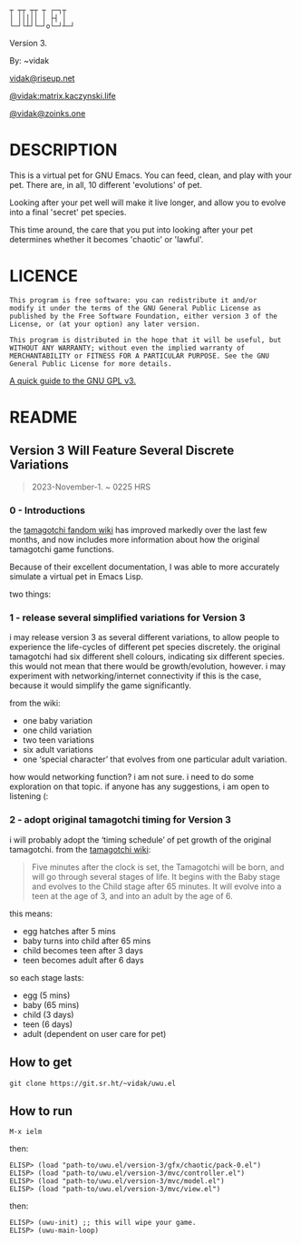 
```
┬ ┬┬ ┬┬ ┬ ┌─┐┬ 
│ │││││ │ ├┤ │ 
└─┘└┴┘└─┘o└─┘┴─┘
```

Version 3.

By: ~vidak

[vidak@riseup.net](mailto:vidak@riseup.net)

[@vidak:matrix.kaczynski.life](#social:matrix.kaczynski.life)

[@vidak@zoinks.one](https://zoinks.one/users/vidak)


# DESCRIPTION

This is a virtual pet for GNU Emacs. You can feed, clean, and play
with your pet. There are, in all, 10 different 'evolutions' of pet.

Looking after your pet well will make it live longer, and allow you to
evolve into a final 'secret' pet species.

This time around, the care that you put into looking after your pet
determines whether it becomes 'chaotic' or 'lawful'.

# LICENCE

``` 
This program is free software: you can redistribute it and/or
modify it under the terms of the GNU General Public License as
published by the Free Software Foundation, either version 3 of the
License, or (at your option) any later version.

This program is distributed in the hope that it will be useful, but
WITHOUT ANY WARRANTY; without even the implied warranty of
MERCHANTABILITY or FITNESS FOR A PARTICULAR PURPOSE. See the GNU
General Public License for more details.
```

[A quick guide to the GNU GPL v3.](https://www.gnu.org/licenses/quick-guide-gplv3.html)

# README

## Version 3 Will Feature Several Discrete Variations

> 2023-November-1.
> ~ 0225 HRS

### 0 - Introductions

the [tamagotchi fandom
wiki](https://tamagotchi.fandom.com/wiki/Tamagotchi_(1996_Pet)) has
improved markedly over the last few months, and now includes more
information about how the original tamagotchi game functions.

Because of their excellent documentation, I was able to more
accurately simulate a virtual pet in Emacs Lisp.

two things:

### 1 - release several simplified variations for Version 3

i may release version 3 as several different variations, to allow
people to experience the life-cycles of different pet species
discretely. the original tamagotchi had six different shell colours,
indicating six different species. this would not mean that there would
be growth/evolution, however. i may experiment with
networking/internet connectivity if this is the case, because it would
simplify the game significantly.

from the wiki:

- one baby variation
- one child variation
- two teen variations
- six adult variations
- one ‘special character’ that evolves from one particular adult variation.

how would networking function? i am not sure. i need to do some
exploration on that topic. if anyone has any suggestions, i am open to
listening (:

### 2 - adopt original tamagotchi timing for Version 3

i will probably adopt the ‘timing schedule’ of pet growth of the
original tamagotchi. from the [tamagotchi wiki](https://tamagotchi.fandom.com/wiki/Tamagotchi_(1996_Pet)#Growth,_Care,_and_Lifespan):

> Five minutes after the clock is set, the Tamagotchi will be born,
> and will go through several stages of life. It begins with the Baby
> stage and evolves to the Child stage after 65 minutes. It will
> evolve into a teen at the age of 3, and into an adult by the age of
> 6.

this means:

- egg hatches after 5 mins
- baby turns into child after 65 mins
- child becomes teen after 3 days
- teen becomes adult after 6 days

so each stage lasts:

- egg (5 mins)
- baby (65 mins)
- child (3 days)
- teen (6 days)
- adult (dependent on user care for pet)

## How to get

```
git clone https://git.sr.ht/~vidak/uwu.el
```

## How to run

```
M-x ielm
```

then:

```
ELISP> (load "path-to/uwu.el/version-3/gfx/chaotic/pack-0.el")
ELISP> (load "path-to/uwu.el/version-3/mvc/controller.el")
ELISP> (load "path-to/uwu.el/version-3/mvc/model.el")
ELISP> (load "path-to/uwu.el/version-3/mvc/view.el")
```

then:

```
ELISP> (uwu-init) ;; this will wipe your game.
ELISP> (uwu-main-loop)
```

[](uwu-v3-demo-video-00.mp4)
